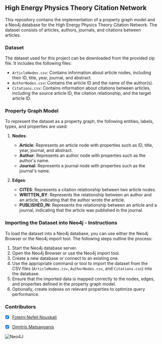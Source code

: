 ## High Energy Physics Theory Citation Network
 
This repository contains the implementation of a property graph model and a Neo4j database for the High Energy Physics Theory Citation Network. 
The dataset consists of articles, authors, journals, and citations between articles.

### Dataset

The dataset used for this project can be downloaded from the provided zip file. It includes the following files:

- `ArticleNodes.csv`: Contains information about article nodes, including their ID, title, year, journal, and abstract.
- `AuthorNodes.csv`: Contains the article ID and the name of the author(s).
- `Citations.csv`: Contains information about citations between articles, including the source article ID, the citation relationship, and the target article ID.

### Property Graph Model
 
To represent the dataset as a property graph, the following entities, labels, types, and properties are used:
 
1. **Nodes**:
   - **Article**: Represents an article node with properties such as ID, title, year, journal, and abstract.
   - **Author**: Represents an author node with properties such as the author's name.
   - **Journal**: Represents a journal node with properties such as the journal's name.

2. **Edges**:
   - **CITES**: Represents a citation relationship between two article nodes.
   - **WRITTEN_BY**: Represents the relationship between an author and an article, indicating that the author wrote the article.
   - **PUBLISHED_IN**: Represents the relationship between an article and a journal, indicating that the article was published in the journal.

### Importing the Dataset into Neo4j - Instructions

To load the dataset into a Neo4j database, you can use either the Neo4j Browser or the Neo4j import tool. The following steps outline the process:

1. Start the Neo4j database server.
2. Open the Neo4j Browser or use the Neo4j import tool.
3. Create a new database or connect to an existing one.
4. Use the appropriate command or tool to import the dataset from the CSV files (`ArticleNodes.csv`, `AuthorNodes.csv`, and `Citations.csv`) into the database.
5. Ensure that the imported data is mapped correctly to the nodes, edges, and properties defined in the property graph model.
6. Optionally, create indexes on relevant properties to optimize query performance.

### Contributors

- [x] [Foteini Nefeli Nouskali](https://github.com/FoteiniNefeli)
- [x] [Dimitris Matsanganis](https://github.com/dmatsanganis)


![Neo4J](https://img.shields.io/badge/Neo4j-008CC1?style=for-the-badge&logo=neo4j&logoColor=white)
